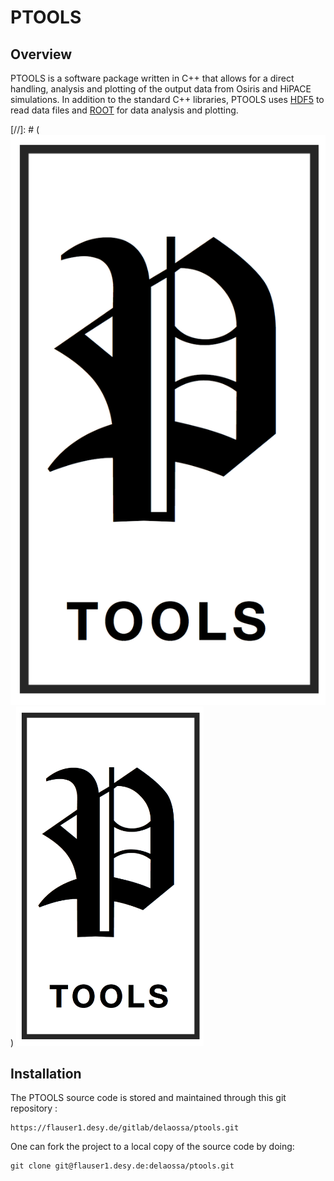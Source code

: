 # PTOOLS

## Overview

PTOOLS is a software package written in C++ that allows for a direct handling, analysis and plotting of the output data from Osiris and HiPACE simulations.
In addition to the standard C++ libraries, PTOOLS uses [HDF5](http://www.hdfgroup.org/HDF5) to read data files and [ROOT](https://root.cern.ch) for data analysis and plotting.

[//]: # (![Ptools Logo](figs/ptools-logo.png))
<img src="figs/ptools-logo.png" width="300">



## Installation

The PTOOLS source code is stored and maintained through this git repository :
```
https://flauser1.desy.de/gitlab/delaossa/ptools.git
```

One can fork the project to a local copy of the source code by doing:
```
git clone git@flauser1.desy.de:delaossa/ptools.git
```

